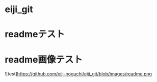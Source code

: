 # eiji_git

# readmeテスト

# readme画像テスト 
![test]https://github.com/eiji-noguchi/eiji_git/blob/images/readme.png
